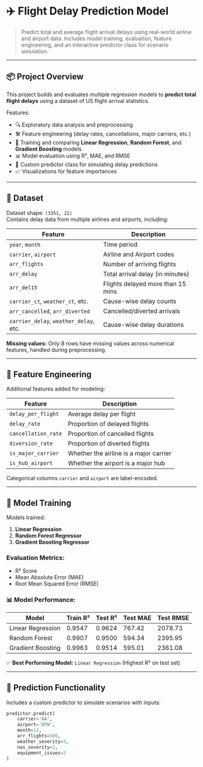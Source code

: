 # ✈️ Flight Delay Prediction Model

> Predict total and average flight arrival delays using real-world airline and airport data. Includes model training, evaluation, feature engineering, and an interactive predictor class for scenario simulation.

---

## 📦 Project Overview

This project builds and evaluates multiple regression models to **predict total flight delays** using a dataset of US flight arrival statistics.

Features:
- 🔍 Exploratory data analysis and preprocessing
- 🛠️ Feature engineering (delay rates, cancellations, major carriers, etc.)
- 🤖 Training and comparing **Linear Regression**, **Random Forest**, and **Gradient Boosting** models
- 📊 Model evaluation using R², MAE, and RMSE
- 🧠 Custom predictor class for simulating delay predictions
- 📈 Visualizations for feature importances

---

## 📁 Dataset

Dataset shape: `(3351, 21)`  
Contains delay data from multiple airlines and airports, including:

| Feature               | Description |
|-----------------------|-------------|
| `year`, `month`       | Time period |
| `carrier`, `airport`  | Airline and Airport codes |
| `arr_flights`         | Number of arriving flights |
| `arr_delay`           | Total arrival delay (in minutes) |
| `arr_del15`           | Flights delayed more than 15 mins |
| `carrier_ct`, `weather_ct`, etc. | Cause-wise delay counts |
| `arr_cancelled`, `arr_diverted` | Cancelled/diverted arrivals |
| `carrier_delay`, `weather_delay`, etc. | Cause-wise delay durations |

**Missing values:** Only 8 rows have missing values across numerical features, handled during preprocessing.

---

## 🧪 Feature Engineering

Additional features added for modeling:

| Feature | Description |
|--------|-------------|
| `delay_per_flight` | Average delay per flight |
| `delay_rate` | Proportion of delayed flights |
| `cancellation_rate` | Proportion of cancelled flights |
| `diversion_rate` | Proportion of diverted flights |
| `is_major_carrier` | Whether the airline is a major carrier |
| `is_hub_airport` | Whether the airport is a major hub |

Categorical columns `carrier` and `airport` are label-encoded.

---

## 🧠 Model Training

Models trained:
1. **Linear Regression**
2. **Random Forest Regressor**
3. **Gradient Boosting Regressor**

### Evaluation Metrics:
- R² Score
- Mean Absolute Error (MAE)
- Root Mean Squared Error (RMSE)

### 📊 Model Performance:

| Model               | Train R² | Test R² | Test MAE | Test RMSE |
|--------------------|----------|---------|----------|-----------|
| Linear Regression  | 0.9547   | 0.9624  | 767.42   | 2078.73   |
| Random Forest      | 0.9907   | 0.9500  | 594.34   | 2395.95   |
| Gradient Boosting  | 0.9963   | 0.9514  | 595.01   | 2361.08   |

✅ **Best Performing Model:** `Linear Regression` (Highest R² on test set)

---

## 🔮 Prediction Functionality

Includes a custom predictor to simulate scenarios with inputs:

```python
predictor.predict(
    carrier='AA',
    airport='DFW',
    month=12,
    arr_flights=500,
    weather_severity=3,
    nas_severity=2,
    equipment_issues=2
)
